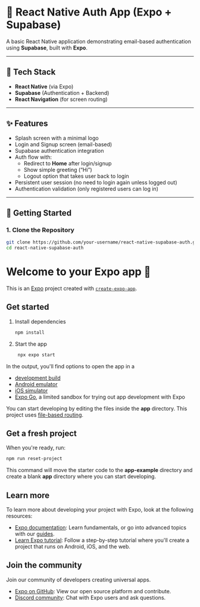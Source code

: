 # 🔐 React Native Auth App (Expo + Supabase)

A basic React Native application demonstrating email-based authentication using **Supabase**, built with **Expo**.

---

## 📱 Tech Stack

- **React Native** (via Expo)
- **Supabase** (Authentication + Backend)
- **React Navigation** (for screen routing)

---

## ✨ Features

- Splash screen with a minimal logo  
- Login and Signup screen (email-based)
- Supabase authentication integration
- Auth flow with:
  - Redirect to **Home** after login/signup
  - Show simple greeting (“Hi”)
  - Logout option that takes user back to login
- Persistent user session (no need to login again unless logged out)
- Authentication validation (only registered users can log in)

---

## 🚀 Getting Started

### 1. Clone the Repository

```bash
git clone https://github.com/your-username/react-native-supabase-auth.git
cd react-native-supabase-auth
```

# Welcome to your Expo app 👋

This is an [Expo](https://expo.dev) project created with [`create-expo-app`](https://www.npmjs.com/package/create-expo-app).

## Get started

1. Install dependencies

   ```bash
   npm install
   ```

2. Start the app

   ```bash
    npx expo start
   ```

In the output, you'll find options to open the app in a

- [development build](https://docs.expo.dev/develop/development-builds/introduction/)
- [Android emulator](https://docs.expo.dev/workflow/android-studio-emulator/)
- [iOS simulator](https://docs.expo.dev/workflow/ios-simulator/)
- [Expo Go](https://expo.dev/go), a limited sandbox for trying out app development with Expo

You can start developing by editing the files inside the **app** directory. This project uses [file-based routing](https://docs.expo.dev/router/introduction).

## Get a fresh project

When you're ready, run:

```bash
npm run reset-project
```

This command will move the starter code to the **app-example** directory and create a blank **app** directory where you can start developing.

## Learn more

To learn more about developing your project with Expo, look at the following resources:

- [Expo documentation](https://docs.expo.dev/): Learn fundamentals, or go into advanced topics with our [guides](https://docs.expo.dev/guides).
- [Learn Expo tutorial](https://docs.expo.dev/tutorial/introduction/): Follow a step-by-step tutorial where you'll create a project that runs on Android, iOS, and the web.

## Join the community

Join our community of developers creating universal apps.

- [Expo on GitHub](https://github.com/expo/expo): View our open source platform and contribute.
- [Discord community](https://chat.expo.dev): Chat with Expo users and ask questions.


